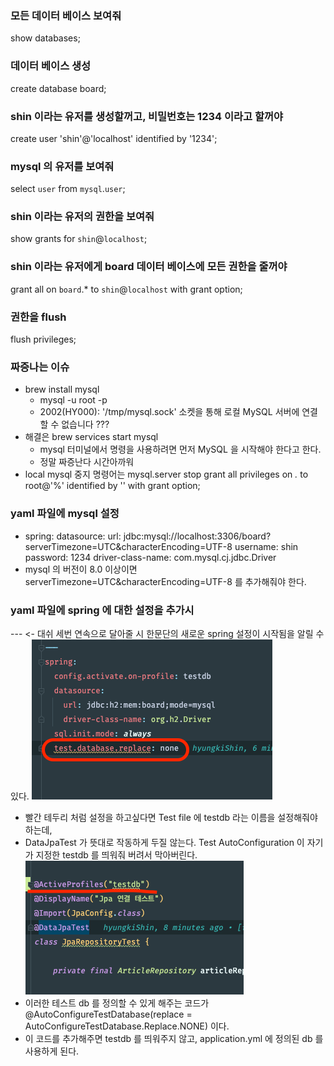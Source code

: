 ### 모든 데이터 베이스 보여줘 
show databases;

### 데이터 베이스 생성 <board>
create database board;

### shin 이라는 유저를 생성할꺼고,  비밀번호는 1234 이라고 할꺼야
create user 'shin'@'localhost' identified by '1234';

### mysql 의 유저를 보여줘
select `user` from `mysql`.`user`;

### shin 이라는 유저의 권한을 보여줘
show grants for `shin`@`localhost`;

### shin 이라는 유저에게 board 데이터 베이스에 모든 권한을 줄꺼야
grant all on `board`.* to `shin`@`localhost` with grant option;

### 권한을 flush
flush privileges;


### 짜증나는 이슈
- brew install mysql 
    - mysql -u root -p
    - 2002(HY000): '/tmp/mysql.sock' 소켓을 통해 로컬 MySQL 서버에 연결할 수 없습니다 ???
- 해결은 brew services start mysql
    - mysql 터미널에서 명령을 사용하려면 먼저 MySQL 을 시작해야 한다고 한다.
    - 정말 짜증난다 시간아까워
- local mysql 중지 명령어는 mysql.server stop
  grant all privileges on *.* to root@'%' identified by '' with grant option;

### yaml 파일에 mysql 설정
- spring:
    datasource:
        url: jdbc:mysql://localhost:3306/board?serverTimezone=UTC&characterEncoding=UTF-8
        username: shin
        password: 1234
        driver-class-name: com.mysql.cj.jdbc.Driver
- mysql 의 버전이 8.0 이상이면 serverTimezone=UTC&characterEncoding=UTF-8 를 추가해줘야 한다.

### yaml 파일에 spring 에 대한 설정을 추가시

--- <- 대쉬 세번 연속으로 달아줄 시 한문단의 새로운 spring 설정이 시작됨을 알릴 수 있다.
![img.png](img.png)

- 빨간 테두리 처럼 설정을 하고싶다면 Test file 에 testdb 라는 이름을 설정해줘야 하는데,
- DataJpaTest 가 뜻대로 작동하게 두질 않는다. Test AutoConfiguration 이 자기가 지정한 testdb 를 띄워줘 버려서 막아버린다. 
![img_1.png](img_1.png)
- 이러한 테스트 db 를 정의할 수 있게 해주는 코드가 @AutoConfigureTestDatabase(replace = AutoConfigureTestDatabase.Replace.NONE) 이다.
- 이 코드를 추가해주면 testdb 를 띄워주지 않고, application.yml 에 정의된 db 를 사용하게 된다.
